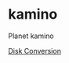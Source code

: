 # kamino
Planet kamino

[Disk Conversion](http://thenerdydeveloper.com/2019/04/06/how-to-resize-virtualbox-hard-disk-size-in-windows/)